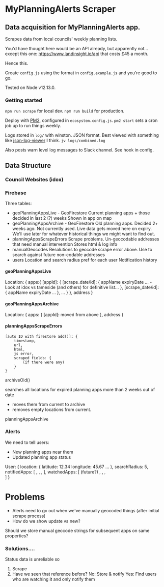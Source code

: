 # MyPlanningAlerts Scraper
## Data acquisition for MyPlanningAlerts app.

Scrapes data from local councils' weekly planning lists.

You'd have thought here would be an API already, but apparently not... except this one: https://www.landinsight.io/api that costs £45 a month.

Hence this.

Create `config.js` using the format in `config.example.js` and you're good to go.

Tested on Node v12.13.0.

### Getting started

`npm run scrape` for local dev. `npm run build` for production. 

Deploy with [PM2](https://pm2.io/), configured in `ecosystem.config.js`. `pm2 start` sets a cron job up to run things weekly.

Logs stored in `log/` with winston. JSON format. Best viewed with something like [json-log-viewer](https://www.npmjs.com/package/json-log-viewer) I think. `jv logs/combined.log`

Also posts warn level log messages to Slack channel. See hook in config.
 
## Data Structure

### Council Websites (idox)

### Firebase
Three tables:

 - geoPlanningAppsLive - GeoFirestore
    Current planning apps + those decided in last 2 (?) weeks 
    Shown in app on map
 - geoPlanningAppsArchive - GeoFirestore
    Old planning apps. Decided 2+ weeks ago. Not currently used. Live data gets moved here on expiry.
    We'll use later for whatever historical things we might want to find out.
 - planningAppsScrapeErrors
    Scrape problems. Un-geocodable addresses that need manual intervention
    Stores html & log info
 - manualGeocodes
    Resolutions to geocode scrape error above. Use to search against future non-codable addresses
 - users
    Location and search radius pref for each user
    Notification history


#### geoPlanningAppsLive

Location: {
    apps:{
        [appId]: {
            [scrape_date/id]: {
                appName
                expiryDate
                ... - Look at idox vs tameside (and others) for definitive list...
            },
            [scrape_date/id]: {
                appName
                expiryDate
                ...
            },
            ...
        }
    },
    address
}


#### geoPlanningAppsArchive

Location: {
    apps: {
        [appId]: moved from above
    },
   address
}

#### planningAppsScrapeErrors

```
[auto ID with firestore add()]: {
    timestamp,
    url,
    html,
    js error,
    scraped fields: {
        (if there were any)
    }
}
```
    
archiveOld()

searches all locations for expired planning apps more than 2 weeks out of date
  - moves them from current to archive
  - removes empty locations from current.

planningAppsArchive 


### Alerts

We need to tell users:
 - New planning apps near them
 - Updated planning app status
 
User: {
    location: {
        latitude: 12.34
        longitude: 45.67
        ...
    },
    searchRadius: 5,
    notifiedApps: [
        <appId>,
        <appId>,
        <appId>, 
    ],
    watchedApps: [ (future?)
        <appId>,
        <appId>,
        <appId>,        
    ]
}

# Problems
 - Alerts need to go out when we've manually geocoded things (after initial scrape process)
 - How do we show update vs new?
 
Should we store manual geocode strings for subsequent apps on same properties?

### Solutions....

Status data is unreliable so 
1. Scrape
2. Have we seen that reference before?
   No: Store & notify
   Yes: Find users who are watching it and only notify them
   

